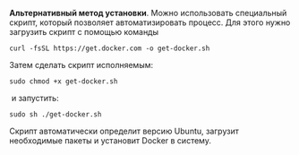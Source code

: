 **Альтернативный метод установки**. Можно использовать специальный скрипт, который позволяет автоматизировать процесс. Для этого нужно загрузить скрипт с помощью команды 

`curl -fsSL https://get.docker.com -o get-docker.sh`

Затем сделать скрипт исполняемым: 

`sudo chmod +x get-docker.sh`

 и запустить: 

`sudo sh ./get-docker.sh`

Скрипт автоматически определит версию Ubuntu, загрузит необходимые пакеты и установит Docker в систему. 